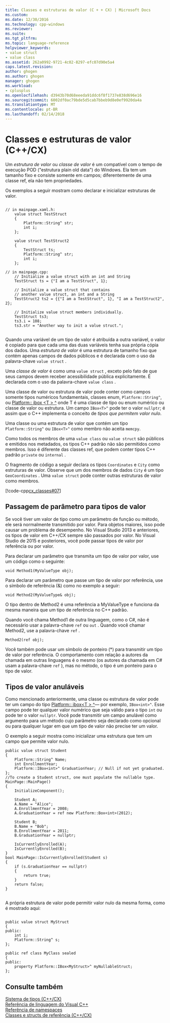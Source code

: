 ```yaml
---
title: Classes e estruturas de valor (C + + CX) | Microsoft Docs
ms.custom: 
ms.date: 12/30/2016
ms.technology: cpp-windows
ms.reviewer: 
ms.suite: 
ms.tgt_pltfrm: 
ms.topic: language-reference
helpviewer_keywords:
- value struct
- value class
ms.assetid: 262a0992-9721-4c02-8297-efc07d90e5a4
caps.latest.revision: 
author: ghogen
ms.author: ghogen
manager: ghogen
ms.workload:
- cplusplus
ms.openlocfilehash: d3943b70d68eeeda91ddc6f8f1737e838d696e16
ms.sourcegitcommit: 6002df0ac79bde5d5cab7bbeb9d8e0ef9920da4a
ms.translationtype: MT
ms.contentlocale: pt-BR
ms.lasthandoff: 02/14/2018
---
```

# <a name="value-classes-and-structs-ccx"></a>Classes e estruturas de valor (C++/CX)
Um *estrutura de valor* ou *classe de valor* é um compatível com o tempo de execução POD ("estrutura plain old data") do Windows. Ela tem um tamanho fixo e consiste somente em campos; diferentemente de uma classe ref, ela não tem propriedades.  
  
 Os exemplos a seguir mostram como declarar e inicializar estruturas de valor.  
  
```  
  
// in mainpage.xaml.h:  
    value struct TestStruct  
    {  
        Platform::String^ str;  
        int i;  
    };  
  
    value struct TestStruct2  
    {  
        TestStruct ts;  
        Platform::String^ str;  
        int i;  
    };  
  
// in mainpage.cpp:  
    // Initialize a value struct with an int and String  
    TestStruct ts = {"I am a TestStruct", 1};  
  
    // Initialize a value struct that contains  
    // another value struct, an int and a String  
    TestStruct2 ts2 = {{"I am a TestStruct", 1}, "I am a TestStruct2", 2};  
  
    // Initialize value struct members individually.  
    TestStruct ts3;   
    ts3.i = 108;  
    ts3.str = "Another way to init a value struct.";  
  
```  
  
 Quando uma variável de um tipo de valor é atribuída a outra variável, o valor é copiado para que cada uma das duas variáveis tenha sua própria cópia dos dados. Uma *estrutura de valor* é uma estrutura de tamanho fixo que contém apenas campos de dados públicos e é declarada com o uso da palavra-chave `value struct` .  
  
 Uma *classe de valor* é como uma `value struct` , exceto pelo fato de que seus campos devem receber acessibilidade pública explicitamente. É declarada com o uso da palavra-chave `value class` .  
  
 Uma classe de valor ou estrutura de valor pode conter como campos somente tipos numéricos fundamentais, classes enum, `Platform::String^`, ou [Platform:: ibox \<T > ^](../cppcx/platform-ibox-interface.md) onde T é uma classe de tipo ou enum numérico ou classe de valor ou estrutura. Um campo `IBox<T>^` pode ter o valor `nullptr`; é assim que o C++ implementa o conceito de *tipos que permitem valor nulo*.  
  
 Uma classe ou uma estrutura de valor que contém um tipo `Platform::String^` ou `IBox<T>^` como membro não aceita `memcpy`.  
  
 Como todos os membros de uma `value class` ou `value struct` são públicos e emitidos nos metadados, os tipos C++ padrão não são permitidos como membros. Isso é diferente das classes ref, que podem conter tipos C++ padrão `private` ou `internal` .  
  
 O fragmento de código a seguir declara os tipos `Coordinates` e `City` como estruturas de valor. Observe que um dos membros de dados `City` é um tipo `GeoCoordinates` . Uma `value struct` pode conter outras estruturas de valor como membros.  
  
 [!code-cpp[cx_classes#07](../cppcx/codesnippet/CPP/classesstructs/class1.h#07)]  
  
## <a name="parameter-passing-for-value-types"></a>Passagem de parâmetro para tipos de valor  
 Se você tiver um valor de tipo como um parâmetro de função ou método, ele será normalmente transmitido por valor. Para objetos maiores, isso pode causar um problema de desempenho. No Visual Studio 2013 e anteriores, os tipos de valor em C++/CX sempre são passados por valor. No Visual Studio de 2015 e posteriores, você pode passar tipos de valor por referência ou por valor.  
  
 Para declarar um parâmetro que transmita um tipo de valor por valor, use um código como o seguinte:  
  
```  
void Method1(MyValueType obj);  
```  
  
 Para declarar um parâmetro que passe um tipo de valor por referência, use o símbolo de referência (&) como no exemplo a seguir:  
  
```  
void Method2(MyValueType& obj);  
```  
  
 O tipo dentro de Method2 é uma referência a MyValueType e funciona da mesma maneira que um tipo de referência no C++ padrão.  
  
 Quando você chama Method1 de outra linguagem, como o C#, não é necessário usar a palavra-chave `ref` ou `out` . Quando você chamar Method2, use a palavra-chave `ref` .  
  
```  
Method2(ref obj);  
```  
  
 Você também pode usar um símbolo de ponteiro (*) para transmitir um tipo de valor por referência. O comportamento com relação a autores da chamada em outras linguagens é o mesmo (os autores da chamada em C# usam a palavra-chave `ref` ), mas no método, o tipo é um ponteiro para o tipo de valor.  
  
## <a name="nullable-value-types"></a>Tipos de valor anuláveis  
 Como mencionado anteriormente, uma classe ou estrutura de valor pode ter um campo do tipo [Platform:: ibox\<T > ^](../cppcx/platform-ibox-interface.md)— por exemplo, `IBox<int>^`. Esse campo pode ter qualquer valor numérico que seja válido para o tipo `int` ou pode ter o valor `nullptr`. Você pode transmitir um campo anulável como argumento para um método cujo parâmetro seja declarado como opcional ou para qualquer lugar em que um tipo de valor não precise ter um valor.  
  
 O exemplo a seguir mostra como inicializar uma estrutura que tem um campo que permite valor nulo.  
  
```  
public value struct Student  
{  
    Platform::String^ Name;  
    int EnrollmentYear;  
    Platform::IBox<int>^ GraduationYear; // Null if not yet graduated.   
};  
//To create a Student struct, one must populate the nullable type.   
MainPage::MainPage()  
{  
    InitializeComponent();  
  
    Student A;  
    A.Name = "Alice";  
    A.EnrollmentYear = 2008;  
    A.GraduationYear = ref new Platform::Box<int>(2012);  
  
    Student B;  
    B.Name = "Bob";  
    B.EnrollmentYear = 2011;  
    B.GraduationYear = nullptr;  
  
    IsCurrentlyEnrolled(A);  
    IsCurrentlyEnrolled(B);  
}  
bool MainPage::IsCurrentlyEnrolled(Student s)  
{  
    if (s.GraduationYear == nullptr)  
    {  
        return true;  
    }  
    return false;  
}  
  
```  
  
 A própria estrutura de valor pode permitir valor nulo da mesma forma, como é mostrado aqui:  
  
```  
  
public value struct MyStruct  
{  
public:  
    int i;  
    Platform::String^ s;  
};  
  
public ref class MyClass sealed  
{  
public:  
    property Platform::IBox<MyStruct>^ myNullableStruct;  
};  
```  
  
## <a name="see-also"></a>Consulte também  
 [Sistema de tipos (C++/CX)](../cppcx/type-system-c-cx.md)   
 [Referência de linguagem do Visual C++](../cppcx/visual-c-language-reference-c-cx.md)   
 [Referência de namespaces](../cppcx/namespaces-reference-c-cx.md)   
 [Classes e structs de referência (C++/CX)](../cppcx/ref-classes-and-structs-c-cx.md)